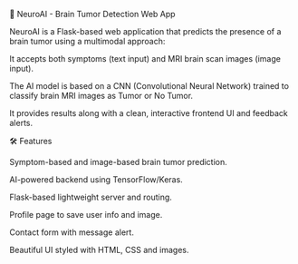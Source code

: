 🧠 NeuroAI - Brain Tumor Detection Web App

NeuroAI is a Flask-based web application that predicts the presence of a brain tumor using a multimodal approach:

It accepts both symptoms (text input) and MRI brain scan images (image input).

The AI model is based on a CNN (Convolutional Neural Network) trained to classify brain MRI images as Tumor or No Tumor.

It provides results along with a clean, interactive frontend UI and feedback alerts.

🛠 Features

Symptom-based and image-based brain tumor prediction.

AI-powered backend using TensorFlow/Keras.

Flask-based lightweight server and routing.

Profile page to save user info and image.

Contact form with message alert.

Beautiful UI styled with HTML, CSS and images.